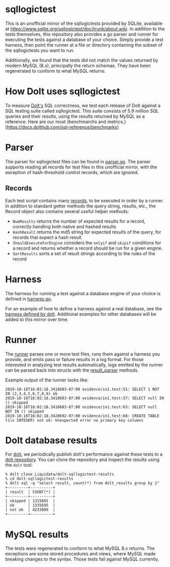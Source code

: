 # sqllogictest

This is an unofficial mirror of the sqllogictests provided by SQLite, available at https://www.sqlite.org/sqllogictest/doc/trunk/about.wiki. In addition to the tests themselves, this repository also provides a go parser and runner for executing the tests against a database of your choice. Simply provide a test harness, then point the runner at a file or directory containing the subset of the sqllogictests you want to run.

Additionally, we found that the tests did not match the values returned by modern MySQL (8.x), principally the return schemas. They have been regenerated to conform to what MySQL returns.

# How Dolt uses sqllogictest

To measure [Dolt's](https://docs.dolthub.com/introduction/what-is-dolt) SQL correctness, we test each release of Dolt against a SQL testing suite called sqllogictest. This suite consists of 5.9 million SQL queries and their results, using the results returned by MySQL as a reference. Here are our most (benchmarchs and metrics.)[https://docs.dolthub.com/sql-reference/benchmarks]

# Parser

The parser for sqllogictest files can be found in [parser.go](go/logictest/parser/parser.go). The parser supports reading all records for test files in this unofficial mirror, with the exception of hash-threshold control records, which are ignored.

## Records

Each test script contains many [records](go/logictest/parser/record.go), to be executed in order by a runner. In addition to standard getter methods the query string, results, etc., the Record object also contains several useful helper methods:

* `NumResults` returns the number of expected results for a record, correctly handling both native and hashed results
* `HashResult` returns the md5 string for expected results of the query, for records that expect a hash result
* `ShouldExecuteForEngine` considers the `onlyif` and `skipif` conditions for a record and returns whether a record should be run for a given engine.
* `SortResults` sorts a set of result strings according to the rules of the record

# Harness

The harness for running a test against a database engine of your choice is defined in [harness.go](go/logictest/harness.go).

For an example of how to define a harness against a real database, see the [harness defined by dolt](https://github.com/liquidata-inc/dolt/blob/master/go/libraries/doltcore/sqle/logictest/dolt/doltharness.go). Additional examples for other databases will be added to this mirror over time.

# Runner

The [runner](go/logictest/runner.go) parses one or more test files, runs them against a harness you provide, and emits pass or failure results in a log format. For those interested in analyzing test results automatically, logs emitted by the runner can be parsed back into structs with the [result_parser](go/logictest/resultparser.go) methods.

Example output of the runner looks like:

```
2019-10-16T16:02:18.3418683-07:00 evidence/in1.test:51: SELECT 1 NOT IN (2,3,4,5,6,7,8,9) ok
2019-10-16T16:02:18.3418683-07:00 evidence/in1.test:57: SELECT null IN () skipped
2019-10-16T16:02:18.3418683-07:00 evidence/in1.test:63: SELECT null NOT IN () skipped
2019-10-16T16:02:18.3428692-07:00 evidence/in1.test:68: CREATE TABLE t1(x INTEGER) not ok: Unexpected error no primary key columns
```

# Dolt database results

For [dolt](https://github.com/liquidata-inc/dolt), we periodically publish dolt's performance against these tests to a [dolt repository](https://www.dolthub.com/repositories/Liquidata/dolt-sqllogictest-results/data/master/dolt_results). You can clone the repository and inspect the results using the `dolt` tool:

```
% dolt clone Liquidata/dolt-sqllogictest-results
% cd dolt-sqllogictest-results
% dolt sql -q "select result, count(*) from dolt_results group by 1"
+---------+----------+
| result  | COUNT(*) |
+---------+----------+
| skipped | 1315601  |
| ok      | 1335695  |
| not ok  | 4233009  |
+---------+----------+
```

# MySQL results

The tests were regenerated to conform to what MySQL 8.x returns. The exceptions are some stored procedures and views, where MySQL made breaking changes to the syntax. Those tests fail against MySQL currently.
